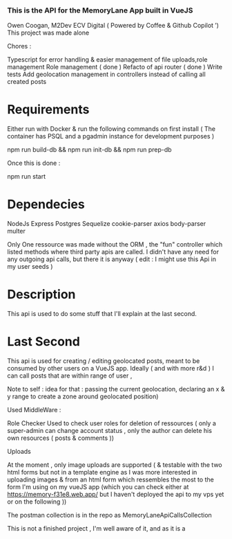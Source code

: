 ### This is the API for the MemoryLane App built in VueJS

Owen Coogan, M2Dev ECV Digital ( Powered by Coffee & Github Copilot ’)
This project was made alone


Chores :

  Typescript for error handling & easier management of file uploads,role management
  Role management ( done )
  Refacto of api router ( done )
  Write tests
  Add geolocation management in controllers instead of calling all created posts


# Requirements

Either run with Docker & run the following commands on first install ( The container has PSQL and a pgadmin instance for development purposes )

  npm run build-db && npm run init-db && npm run prep-db

Once this is done :

  npm run start


# Dependecies

NodeJs
Express
Postgres
Sequelize
cookie-parser
axios
body-parser
multer


Only One ressource was made without the ORM , the "fun" controller which listed methods where third party apis are called.
I didn't have any need for any outgoing api calls, but there it is anyway ( edit : I might use this Api in my user seeds )


# Description

This api is used to do some stuff that I'll explain at the last second.

# Last Second

This api is used for creating / editing geolocated posts, meant to be consumed by other users on a VueJS app.
 Ideally ( and with more r&d ) I can call posts that are within range of user ,

 Note to self : idea for that : passing the current geolocation, declaring an x & y range to create a zone around geolocated position)


 Used MiddleWare :

 Role Checker
 Used to check user roles for deletion of ressources ( only a super-admin can change account status , only the author can delete his own resources ( posts & comments ))

 Uploads

 At the moment , only image uploads are supported ( & testable with the two html forms but not in a template engine as I was more interested in uploading images & from an html form which ressembles the most to the form I'm using on my vueJS app (which you can check either at https://memory-f31e8.web.app/ but I haven't deployed the api to my vps yet  or on the following ))

 The postman collection is in the repo as MemoryLaneApiCallsCollection

This is not a finished project , I'm well aware of it, and as it is a







